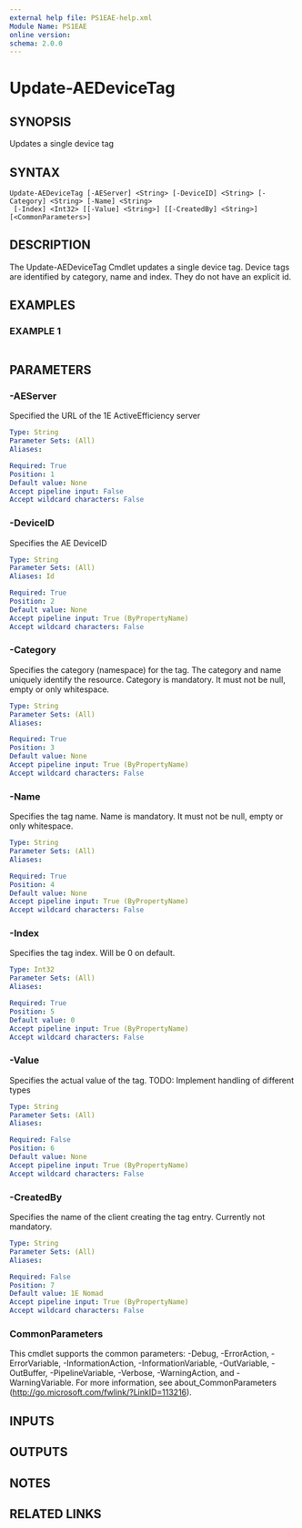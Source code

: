 ```yaml
---
external help file: PS1EAE-help.xml
Module Name: PS1EAE
online version:
schema: 2.0.0
---
```


# Update-AEDeviceTag

## SYNOPSIS
Updates a single device tag

## SYNTAX

```
Update-AEDeviceTag [-AEServer] <String> [-DeviceID] <String> [-Category] <String> [-Name] <String>
 [-Index] <Int32> [[-Value] <String>] [[-CreatedBy] <String>] [<CommonParameters>]
```

## DESCRIPTION
The Update-AEDeviceTag Cmdlet updates a single device tag.
Device tags are identified by category, name and index.
They do not have an explicit
id.

## EXAMPLES

### EXAMPLE 1
```

```

## PARAMETERS

### -AEServer
Specified the URL of the 1E ActiveEfficiency server

```yaml
Type: String
Parameter Sets: (All)
Aliases:

Required: True
Position: 1
Default value: None
Accept pipeline input: False
Accept wildcard characters: False
```

### -DeviceID
Specifies the AE DeviceID

```yaml
Type: String
Parameter Sets: (All)
Aliases: Id

Required: True
Position: 2
Default value: None
Accept pipeline input: True (ByPropertyName)
Accept wildcard characters: False
```

### -Category
Specifies the category (namespace) for the tag.
The category and name uniquely identify the resource.
Category is mandatory.
It must not be null, empty or only whitespace.

```yaml
Type: String
Parameter Sets: (All)
Aliases:

Required: True
Position: 3
Default value: None
Accept pipeline input: True (ByPropertyName)
Accept wildcard characters: False
```

### -Name
Specifies the tag name.
Name is mandatory.
It must not be null, empty or only whitespace.

```yaml
Type: String
Parameter Sets: (All)
Aliases:

Required: True
Position: 4
Default value: None
Accept pipeline input: True (ByPropertyName)
Accept wildcard characters: False
```

### -Index
Specifies the tag index.
Will be 0 on default.

```yaml
Type: Int32
Parameter Sets: (All)
Aliases:

Required: True
Position: 5
Default value: 0
Accept pipeline input: True (ByPropertyName)
Accept wildcard characters: False
```

### -Value
Specifies the actual value of the tag.
TODO: Implement handling of different types

```yaml
Type: String
Parameter Sets: (All)
Aliases:

Required: False
Position: 6
Default value: None
Accept pipeline input: True (ByPropertyName)
Accept wildcard characters: False
```

### -CreatedBy
Specifies the name of the client creating the tag entry.
Currently not mandatory.

```yaml
Type: String
Parameter Sets: (All)
Aliases:

Required: False
Position: 7
Default value: 1E Nomad
Accept pipeline input: True (ByPropertyName)
Accept wildcard characters: False
```

### CommonParameters
This cmdlet supports the common parameters: -Debug, -ErrorAction, -ErrorVariable, -InformationAction, -InformationVariable, -OutVariable, -OutBuffer, -PipelineVariable, -Verbose, -WarningAction, and -WarningVariable.
For more information, see about_CommonParameters (http://go.microsoft.com/fwlink/?LinkID=113216).

## INPUTS

## OUTPUTS

## NOTES

## RELATED LINKS

